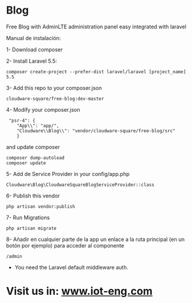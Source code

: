 # Blog
Free Blog with AdminLTE administration panel easy integrated with laravel

Manual de instalación:

1- Download composer


2- Install Laravel 5.5:

	composer create-project --prefer-dist laravel/laravel [project_name] 5.5

3- Add this repo to your composer.json

    cloudware-square/free-blog:dev-master

4- Modify your composer.json

	 "psr-4": {
		"App\\": "app/",
        "Cloudware\\Blog\\": "vendor/cloudware-square/free-blog/src"
		}

and update composer

	composer dump-autoload
	composer update

5- Add de Service Provider in your config/app.php

    Cloudware\Blog\CloudwareSquareBlogServiceProvider::class

6- Publish this vendor

	php artisan vendor:publish

7- Run Migrations

	php artisan migrate

8- Añadir en cualquier parte de la app un enlace a la ruta principal (en un botón por ejemplo) para acceder al componente

	/admin

* You need the Laravel default middleware auth.

# Visit us in: www.iot-eng.com
